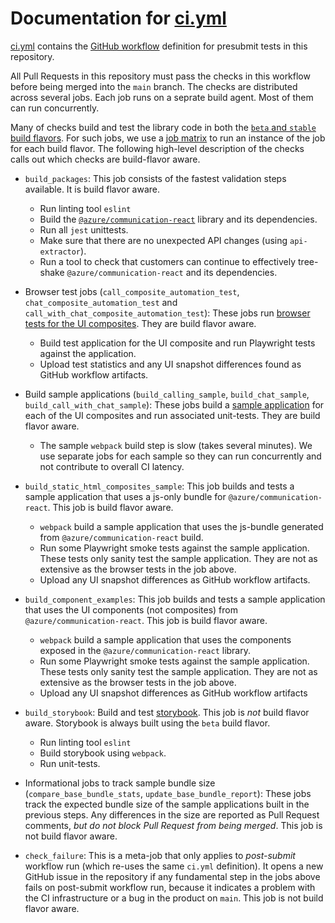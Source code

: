 # Documentation for [ci.yml](./ci.yml)

[ci.yml](./ci.yml) contains the [GitHub workflow](https://docs.github.com/en/get-started/getting-started-with-git/git-workflows) definition for presubmit tests in this repository.

All Pull Requests in this repository must pass the checks in this workflow before being merged into the `main` branch. The checks are distributed across several jobs. Each job runs on a seprate build agent. Most of them can run concurrently.

Many of checks build and test the library code in both the [`beta` and `stable` build flavors](../../docs/references/beta-only-features.md). For such jobs, we use a [job matrix](https://docs.github.com/en/actions/using-jobs/using-a-matrix-for-your-jobs) to run an instance of the job for each build flavor. The following high-level description of the checks calls out which checks are build-flavor aware.

- `build_packages`: This job consists of the fastest validation steps available. It is build flavor aware.
  - Run linting tool `eslint`
  - Build the [`@azure/communication-react`](../../packages/communication-react/) library and its dependencies.
  - Run all `jest` unittests.
  - Make sure that there are no unexpected API changes (using `api-extractor`).
  - Run a tool to check that customers can continue to effectively tree-shake `@azure/communication-react` and its dependencies.

- Browser test jobs (`call_composite_automation_test`, `chat_composite_automation_test` and `call_with_chat_composite_automation_test`): These jobs run [browser tests for the UI composites](../../packages/react-composites/tests/README.md). They are build flavor aware.
  - Build test application for the UI composite and run Playwright tests against the application.
  - Upload test statistics and any UI snapshot differences found as GitHub workflow artifacts.

- Build sample applications (`build_calling_sample`, `build_chat_sample`, `build_call_with_chat_sample`): These jobs build a [sample application](../../samples/) for each of the UI composites and run associated unit-tests. They are build flavor aware.
  - The sample `webpack` build step is slow (takes several minutes). We use separate jobs for each sample so they can run concurrently and not contribute to overall CI latency.

- `build_static_html_composites_sample`: This job builds and tests a sample application that uses a js-only bundle for `@azure/communication-react`. This job is build flavor aware.
  - `webpack` build a sample application that uses the js-bundle generated from `@azure/communication-react` build.
  - Run some Playwright smoke tests against the sample application. These tests only sanity test the sample application. They are not as extensive as the browser tests in the job above.
  - Upload any UI snapshot differences as GitHub workflow artifacts.

- `build_component_examples`: This job builds and tests a sample application that uses the UI components (not composites) from `@azure/communication-react`. This job is build flavor aware.
  - `webpack` build a sample application that uses the components exposed in the `@azure/communication-react` library.
  - Run some Playwright smoke tests against the sample application. These tests only sanity test the sample application. They are not as extensive as the browser tests in the job above.
  - Upload any UI snapshot differences as GitHub workflow artifacts

- `build_storybook`: Build and test [storybook](../../packages/storybook/). This job is *not* build flavor aware. Storybook is always built using the `beta` build flavor.
  - Run linting tool `eslint`
  - Build storybook using `webpack`.
  - Run unit-tests.

- Informational jobs to track sample bundle size (`compare_base_bundle_stats`, `update_base_bundle_report`): These jobs track the expected bundle size of the sample applications built in the previous steps. Any differences in the size are reported as Pull Request comments, _but do not block Pull Request from being merged_. This job is not build flavor aware.

- `check_failure`: This is a meta-job that only applies to _post-submit_ workflow run (which re-uses the same `ci.yml` definition). It opens a new GitHub issue in the repository if any fundamental step in the jobs above fails on post-submit workflow run, because it indicates a problem with the CI infrastructure or a bug in the product on `main`. This job is not build flavor aware.

